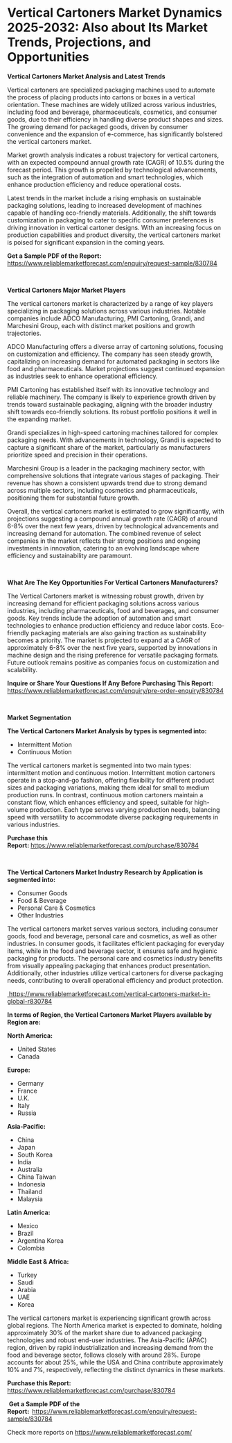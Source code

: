 <p><h1>Vertical Cartoners Market Dynamics 2025-2032: Also about Its Market Trends, Projections, and Opportunities</h1></p><p><strong>Vertical Cartoners Market Analysis and Latest Trends</strong></p>
<p><p>Vertical cartoners are specialized packaging machines used to automate the process of placing products into cartons or boxes in a vertical orientation. These machines are widely utilized across various industries, including food and beverage, pharmaceuticals, cosmetics, and consumer goods, due to their efficiency in handling diverse product shapes and sizes. The growing demand for packaged goods, driven by consumer convenience and the expansion of e-commerce, has significantly bolstered the vertical cartoners market.</p><p>Market growth analysis indicates a robust trajectory for vertical cartoners, with an expected compound annual growth rate (CAGR) of 10.5% during the forecast period. This growth is propelled by technological advancements, such as the integration of automation and smart technologies, which enhance production efficiency and reduce operational costs. </p><p>Latest trends in the market include a rising emphasis on sustainable packaging solutions, leading to increased development of machines capable of handling eco-friendly materials. Additionally, the shift towards customization in packaging to cater to specific consumer preferences is driving innovation in vertical cartoner designs. With an increasing focus on production capabilities and product diversity, the vertical cartoners market is poised for significant expansion in the coming years.</p></p>
<p><strong>Get a Sample PDF of the Report:&nbsp;</strong> <a href="https://www.reliablemarketforecast.com/enquiry/request-sample/830784?utm_campaign=3538&utm_medium=2&utm_source=Github&utm_content=ia&utm_term=09042025&utm_id=vertical-cartoners">https://www.reliablemarketforecast.com/enquiry/request-sample/830784</a></p>
<p>&nbsp;</p>
<p><strong>Vertical Cartoners Major Market Players</strong></p>
<p><p>The vertical cartoners market is characterized by a range of key players specializing in packaging solutions across various industries. Notable companies include ADCO Manufacturing, PMI Cartoning, Grandi, and Marchesini Group, each with distinct market positions and growth trajectories.</p><p>ADCO Manufacturing offers a diverse array of cartoning solutions, focusing on customization and efficiency. The company has seen steady growth, capitalizing on increasing demand for automated packaging in sectors like food and pharmaceuticals. Market projections suggest continued expansion as industries seek to enhance operational efficiency.</p><p>PMI Cartoning has established itself with its innovative technology and reliable machinery. The company is likely to experience growth driven by trends toward sustainable packaging, aligning with the broader industry shift towards eco-friendly solutions. Its robust portfolio positions it well in the expanding market.</p><p>Grandi specializes in high-speed cartoning machines tailored for complex packaging needs. With advancements in technology, Grandi is expected to capture a significant share of the market, particularly as manufacturers prioritize speed and precision in their operations.</p><p>Marchesini Group is a leader in the packaging machinery sector, with comprehensive solutions that integrate various stages of packaging. Their revenue has shown a consistent upwards trend due to strong demand across multiple sectors, including cosmetics and pharmaceuticals, positioning them for substantial future growth.</p><p>Overall, the vertical cartoners market is estimated to grow significantly, with projections suggesting a compound annual growth rate (CAGR) of around 6-8% over the next few years, driven by technological advancements and increasing demand for automation. The combined revenue of select companies in the market reflects their strong positions and ongoing investments in innovation, catering to an evolving landscape where efficiency and sustainability are paramount.</p></p>
<p>&nbsp;</p>
<p><strong>What Are The Key Opportunities For Vertical Cartoners Manufacturers?</strong></p>
<p><p>The Vertical Cartoners market is witnessing robust growth, driven by increasing demand for efficient packaging solutions across various industries, including pharmaceuticals, food and beverages, and consumer goods. Key trends include the adoption of automation and smart technologies to enhance production efficiency and reduce labor costs. Eco-friendly packaging materials are also gaining traction as sustainability becomes a priority. The market is projected to expand at a CAGR of approximately 6-8% over the next five years, supported by innovations in machine design and the rising preference for versatile packaging formats. Future outlook remains positive as companies focus on customization and scalability.</p></p>
<p><strong>Inquire or Share Your Questions If Any Before Purchasing This Report:</strong> <a href="https://www.reliablemarketforecast.com/enquiry/pre-order-enquiry/830784?utm_campaign=3538&utm_medium=2&utm_source=Github&utm_content=ia&utm_term=09042025&utm_id=vertical-cartoners">https://www.reliablemarketforecast.com/enquiry/pre-order-enquiry/830784</a></p>
<p>&nbsp;</p>
<p><strong>Market Segmentation</strong></p>
<p><strong>The Vertical Cartoners Market Analysis by types is segmented into:</strong></p>
<p><ul><li>Intermittent Motion</li><li>Continuous Motion</li></ul></p>
<p><p>The vertical cartoners market is segmented into two main types: intermittent motion and continuous motion. Intermittent motion cartoners operate in a stop-and-go fashion, offering flexibility for different product sizes and packaging variations, making them ideal for small to medium production runs. In contrast, continuous motion cartoners maintain a constant flow, which enhances efficiency and speed, suitable for high-volume production. Each type serves varying production needs, balancing speed with versatility to accommodate diverse packaging requirements in various industries.</p></p>
<p><strong>Purchase this Report:&nbsp;</strong><a href="https://www.reliablemarketforecast.com/purchase/830784?utm_campaign=3538&utm_medium=2&utm_source=Github&utm_content=ia&utm_term=09042025&utm_id=vertical-cartoners">https://www.reliablemarketforecast.com/purchase/830784</a></p>
<p>&nbsp;</p>
<p><strong>The Vertical Cartoners Market Industry Research by Application is segmented into:</strong></p>
<p><ul><li>Consumer Goods</li><li>Food & Beverage</li><li>Personal Care & Cosmetics</li><li>Other Industries</li></ul></p>
<p><p>The vertical cartoners market serves various sectors, including consumer goods, food and beverage, personal care and cosmetics, as well as other industries. In consumer goods, it facilitates efficient packaging for everyday items, while in the food and beverage sector, it ensures safe and hygienic packaging for products. The personal care and cosmetics industry benefits from visually appealing packaging that enhances product presentation. Additionally, other industries utilize vertical cartoners for diverse packaging needs, contributing to overall operational efficiency and product protection.</p></p>
<p><a href="https://www.reliablemarketforecast.com/vertical-cartoners-market-in-global-r830784?utm_campaign=3538&utm_medium=2&utm_source=Github&utm_content=ia&utm_term=09042025&utm_id=vertical-cartoners">&nbsp;https://www.reliablemarketforecast.com/vertical-cartoners-market-in-global-r830784</a></p>
<p><strong>In terms of Region, the Vertical Cartoners Market Players available by Region are:</strong></p>
<p>
    <p> <strong> North America: </strong>
        <ul>
            <li>United States</li>
            <li>Canada</li>
        </ul>
        </p> 
    <p> <strong> Europe: </strong>
        <ul>
            <li>Germany</li>
            <li>France</li>
            <li>U.K.</li>
            <li>Italy</li>
            <li>Russia</li>
        </ul>
        </p> 
    <p> <strong> Asia-Pacific: </strong>
        <ul>
            <li>China</li>
            <li>Japan</li>
            <li>South Korea</li>
            <li>India</li>
            <li>Australia</li>
            <li>China Taiwan</li>
            <li>Indonesia</li>
            <li>Thailand</li>
            <li>Malaysia</li>
        </ul>
        </p> 
    <p> <strong> Latin America: </strong>
        <ul>
            <li>Mexico</li>
            <li>Brazil</li>
            <li>Argentina Korea</li>
            <li>Colombia</li>
        </ul>
        </p> 
    <p> <strong> Middle East & Africa: </strong>
        <ul>
            <li>Turkey</li>
            <li>Saudi</li>
            <li>Arabia</li>
            <li>UAE</li>
            <li>Korea</li>
        </ul>
    </p>
    </p>
<p><p>The vertical cartoners market is experiencing significant growth across global regions. The North America market is expected to dominate, holding approximately 30% of the market share due to advanced packaging technologies and robust end-user industries. The Asia-Pacific (APAC) region, driven by rapid industrialization and increasing demand from the food and beverage sector, follows closely with around 28%. Europe accounts for about 25%, while the USA and China contribute approximately 10% and 7%, respectively, reflecting the distinct dynamics in these markets.</p></p>
<p><strong>Purchase this Report: </strong><a href="https://www.reliablemarketforecast.com/purchase/830784?utm_campaign=3538&utm_medium=2&utm_source=Github&utm_content=ia&utm_term=09042025&utm_id=vertical-cartoners">https://www.reliablemarketforecast.com/purchase/830784</a></p>
<p>&nbsp;<strong>Get a Sample PDF of the Report:&nbsp;&nbsp;</strong><a href="https://www.reliablemarketforecast.com/enquiry/request-sample/830784?utm_campaign=3538&utm_medium=2&utm_source=Github&utm_content=ia&utm_term=09042025&utm_id=vertical-cartoners">https://www.reliablemarketforecast.com/enquiry/request-sample/830784</a></p>
<p><strong></strong></p>
<p>Check more reports on <a href="https://www.reliablemarketforecast.com/?utm_campaign=3538&utm_medium=2&utm_source=Github&utm_content=ia&utm_term=09042025&utm_id=vertical-cartoners">https://www.reliablemarketforecast.com/</a></p>